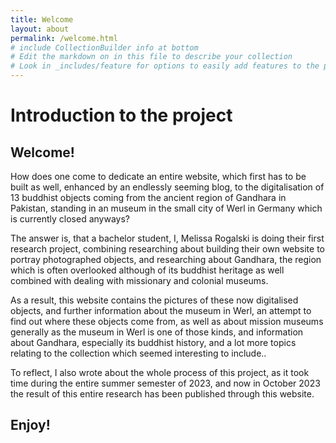 ```yaml
---
title: Welcome
layout: about
permalink: /welcome.html
# include CollectionBuilder info at bottom
# Edit the markdown on in this file to describe your collection
# Look in _includes/feature for options to easily add features to the page
---
```



# Introduction to the project

## Welcome!

How does one come to dedicate an entire website, which first has to be built as well, enhanced by an endlessly seeming blog, to the digitalisation of 13 buddhist objects coming from the ancient region of Gandhara in Pakistan, standing in an museum in the small city of Werl in Germany which is currently closed anyways?

The answer is, that a bachelor student, I, Melissa Rogalski is doing their first research project, combining researching about building their own website to portray photographed objects, and researching about Gandhara, the region which is often overlooked although of its buddhist heritage as well combined with dealing with missionary and colonial museums.

As a result, this website contains the pictures of these now digitalised objects, and further information about the museum in Werl, an attempt to find out where these objects come from, as well as about mission museums generally as the museum in Werl is one of those kinds, and information about Gandhara, especially its buddhist history, and a lot more topics relating to the collection which seemed interesting to include.. 

To reflect, I also wrote about the whole process of this project, as it took time during the entire summer semester of 2023, and now in October 2023 the result of this entire research has been published through this website.
## Enjoy!

